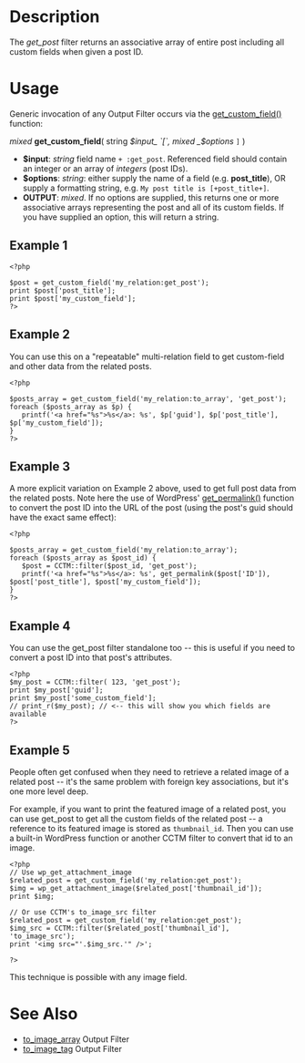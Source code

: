 

# Description #

The _get\_post_ filter returns an associative array of entire post including all custom fields when given a post ID.

# Usage #

Generic invocation of any Output Filter occurs via the [get\_custom\_field()](TemplateFunctions#get_custom_field.md) function:

_mixed_ **get\_custom\_field**( string _$input_ `[`, mixed _$options_ `]` )

  * **$input**: _string_ field name `+ :get_post`.  Referenced field should contain an integer or an array of _integers_ (post IDs).
  * **$options**: _string_: either supply the name of a field (e.g. **post\_title**), OR supply a formatting string, e.g. `My post title is [+post_title+]`.
  * **OUTPUT**: _mixed_.  If no options are supplied, this returns one or more associative arrays representing the post and all of its custom fields.  If you have supplied an option, this will return a string.

## Example 1 ##

```
<?php 

$post = get_custom_field('my_relation:get_post'); 
print $post['post_title'];
print $post['my_custom_field'];
?>
```

## Example 2 ##

You can use this on a "repeatable" multi-relation field to get custom-field and other data from the related posts.

```
<?php 

$posts_array = get_custom_field('my_relation:to_array', 'get_post'); 
foreach ($posts_array as $p) {
   printf('<a href="%s">%s</a>: %s', $p['guid'], $p['post_title'], $p['my_custom_field']);
}
?>
```

## Example 3 ##

A more explicit variation on Example 2 above, used to get full post data from the related posts.  Note here the use of WordPress' [get\_permalink()](http://codex.wordpress.org/Function_Reference/get_permalink) function to convert the post ID into the URL of the post (using the post's guid should have the exact same effect):

```
<?php 

$posts_array = get_custom_field('my_relation:to_array'); 
foreach ($posts_array as $post_id) {
   $post = CCTM::filter($post_id, 'get_post');
   printf('<a href="%s">%s</a>: %s', get_permalink($post['ID']), $post['post_title'], $post['my_custom_field']);
}
?>
```

## Example 4 ##

You can use the get\_post filter standalone too -- this is useful if you need to convert a post ID into that post's attributes.

```
<?php
$my_post = CCTM::filter( 123, 'get_post');
print $my_post['guid'];
print $my_post['some_custom_field'];
// print_r($my_post); // <-- this will show you which fields are available
?>
```

## Example 5 ##

People often get confused when they need to retrieve a related image of a related post -- it's the same problem with foreign key associations, but it's one more level deep.

For example, if you want to print the featured image of a related post, you can use get\_post to get all the custom fields of the related post -- a reference to its featured image is stored as `thumbnail_id`.  Then you can use a built-in WordPress function or another CCTM filter to convert that id to an image.

```
<?php
// Use wp_get_attachment_image
$related_post = get_custom_field('my_relation:get_post'); 
$img = wp_get_attachment_image($related_post['thumbnail_id']);
print $img;

// Or use CCTM's to_image_src filter
$related_post = get_custom_field('my_relation:get_post'); 
$img_src = CCTM::filter($related_post['thumbnail_id'], 'to_image_src');
print '<img src="'.$img_src.'" />';

?>
```

This technique is possible with any image field.

# See Also #

  * [to\_image\_array](to_image_array_OutputFilter.md) Output Filter
  * [to\_image\_tag](to_image_tag_OutputFilter.md) Output Filter